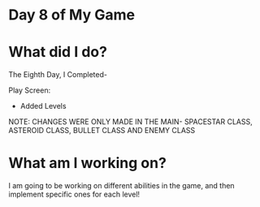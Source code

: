 # Day 8 of My Game

# What did I do?

The Eighth Day, I Completed-

Play Screen:

* Added Levels

NOTE: CHANGES WERE ONLY MADE IN THE MAIN- SPACESTAR CLASS, ASTEROID CLASS, BULLET CLASS AND ENEMY CLASS

# What am I working on? 

I am going to be working on different abilities in the game, and then implement specific ones for each level!

